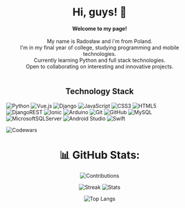 <h1 align="center">Hi, guys! 👋</h1>

<p align="center">
    <b>Welcome to my page!</b><br><br>
        My name is Radosław and i'm from Poland.<br>
        I'm in my final year of college, studying programming and mobile technologies.<br>
        Currently learning Python and full stack technologies.<br>
        Open to collaborating on interesting and innovative projects.<br>
  <br>
  
<h2 align="center">Technology Stack</h2>

![Python](https://img.shields.io/badge/python-3670A0?style=for-the-badge&logo=python&logoColor=ffdd54)
![Vue.js](https://img.shields.io/badge/vuejs-%2335495e.svg?style=for-the-badge&logo=vuedotjs&logoColor=%234FC08D)
![Django](https://img.shields.io/badge/django-%23092E20.svg?style=for-the-badge&logo=django&logoColor=white)
![JavaScript](https://img.shields.io/badge/javascript-%23323330.svg?style=for-the-badge&logo=javascript&logoColor=%23F7DF1E)
![CSS3](https://img.shields.io/badge/css3-%231572B6.svg?style=for-the-badge&logo=css3&logoColor=white)
![HTML5](https://img.shields.io/badge/html5-%23E34F26.svg?style=for-the-badge&logo=html5&logoColor=white)
![DjangoREST](https://img.shields.io/badge/DJANGO-REST-ff1709?style=for-the-badge&logo=django&logoColor=white&color=ff1709&labelColor=gray) 
![Ionic](https://img.shields.io/badge/Ionic-%233880FF.svg?style=for-the-badge&logo=Ionic&logoColor=white)
![Arduino](https://img.shields.io/badge/-Arduino-00979D?style=for-the-badge&logo=Arduino&logoColor=white)
![Git](https://img.shields.io/badge/git-%23F05033.svg?style=for-the-badge&logo=git&logoColor=white)
![GitHub](https://img.shields.io/badge/github-%23121011.svg?style=for-the-badge&logo=github&logoColor=white)
![MySQL](https://img.shields.io/badge/mysql-%2300f.svg?style=for-the-badge&logo=mysql&logoColor=white)
![MicrosoftSQLServer](https://img.shields.io/badge/Microsoft%20SQL%20Server-CC2927?style=for-the-badge&logo=microsoft%20sql%20server&logoColor=white)
![Android Studio](https://img.shields.io/badge/Android%20Studio-3DDC84.svg?style=for-the-badge&logo=android-studio&logoColor=white)
![Swift](https://img.shields.io/badge/swift-F54A2A?style=for-the-badge&logo=swift&logoColor=white)
<br>

![Codewars](https://github.r2v.ch/codewars?user=christoferzwirek&stroke=white)

<div align="center">
<h1> 📊 GitHub Stats:
</div>

<div align="center">

![Contributions](http://github-profile-summary-cards.vercel.app/api/cards/profile-details?username=christoferzwirek&theme=transparent)

![Streak](https://github-readme-streak-stats.herokuapp.com/?user=nnexxe7&hide_border=true&card_width=338&theme=transparent)
![Stats](http://github-profile-summary-cards.vercel.app/api/cards/stats?username=christoferzwirek&theme=transparent)

![Top Langs](https://github-readme-stats.vercel.app/api/top-langs/?username=christoferzwirek&hide_border=true&theme=transparent)




</div>
